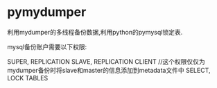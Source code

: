 # pymydumper
利用mydumper的多线程备份数据,利用python的pymysql锁定表.

mysql备份账户需要以下权限:

SUPER, REPLICATION SLAVE, REPLICATION CLIENT //这个权限仅仅为mydumper备份时将slave和master的信息添加到metadata文件中
SELECT, LOCK TABLES
